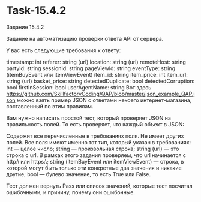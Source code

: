 # Task-15.4.2
Задание 15.4.2

Задание на автоматизацию проверки ответа API от сервера.

У вас есть следующие требования к ответу:

timestamp: int
referer: string (url)
location: string (url)
remoteHost: string
partyId: string
sessionId: string
pageViewId: string
eventType: string (itemBuyEvent или itemViewEvent)
item_id: string
item_price: int
item_url: string (url)
basket_price: string
detectedDuplicate: bool
detectedCorruption: bool
firstInSession: bool
userAgentName: string
Вот здесь https://github.com/SkillfactoryCoding/QAP/blob/master/json_example_QAP.json можно взять пример JSON с ответами некоего интернет-магазина, составленный по этим правилам.

Вам нужно написать простой тест, который проверяет JSON на правильность полей. То есть проверяет, что каждый объект в JSON:

Содержит все перечисленные в требованиях поля.
Не имеет других полей.
Все поля имеют именно тот тип, который указан в требованиях:
int — целое число;
string — произвольная строка;
string (url) — это строка с url. В рамках этого задания проверяем, что url начинается c http:\\ или https:\\;
string (itemBuyEvent или itemViewEvent) — строка, в которой могут быть только эти конкретные два значения и никакие другие;
bool — булево значение, то есть True или False.

Тест должен вернуть Pass или список значений, которые тест посчитал ошибочными, и причину, почему они ошибочные.
